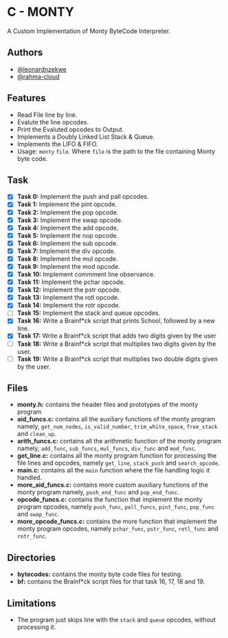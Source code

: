 # C - MONTY

A Custom Implementation of Monty ByteCode Interpreter.

## Authors

- [@leonardnzekwe](https://www.github.com/leonardnzekwe)
- [@rahma-cloud](https://www.github.com/rahma-cloud)

## Features

- Read File line by line.
- Evalute the line opcodes.
- Print the Evaluted opcodes to Output.
- Implements a Doubly Linked List Stack & Queue.
- Implements the LIFO & FIFO.
- Usage: `monty` `file`. Where `file` is the path to the file containing Monty byte code.

## Task

- [x]  **Task 0:** Implement the push and pall opcodes.
- [x]  **Task 1:** Implement the pint opcode.
- [x]  **Task 2:** Implement the pop opcode.
- [x]  **Task 3:** Implement the swap opcode.
- [x]  **Task 4:** Implement the add opcode.
- [x]  **Task 5:** Implement the nop opcode.
- [x]  **Task 6:** Implement the sub opcode.
- [x]  **Task 7:** Implement the div opcode.
- [x]  **Task 8:** Implement the mul opcode.
- [x]  **Task 9:** Implement the mod opcode.
- [x]  **Task 10:** Implement commment line observance.
- [x]  **Task 11:** Implement the pchar opcode.
- [x]  **Task 12:** Implement the pstr opcode.
- [x]  **Task 13:** Implement the rotl opcode.
- [x]  **Task 14:** Implement the rotr opcode.
- [ ]  **Task 15:** Implement the stack and queue opcodes.
- [x]  **Task 16:** Write a Brainf*ck script that prints School, followed by a new line.
- [x]  **Task 17:** Write a Brainf*ck script that adds two digits given by the user
- [ ]  **Task 18:** Write a Brainf*ck script that multiplies two digits given by the user.
- [ ]  **Task 19:** Write a Brainf*ck script that multiplies two double digits given by the user.

## Files

- **monty.h:** contains the header files and prototypes of the monty program
- **aid_funcs.c:** contains all the auxiliary functions of the monty program namely, `get_num_nodes`, `is_valid_number`, `trim_white_space`, `free_stack` and `clean_up`.
- **arith_funcs.c:** contains all the arithmetic function of the monty program namely, `add_func`, `sub_funcs`, `mul_funcs`, `div_func` and `mod_func`.
- **get_line.c:** contains all the monty program function for processing the file lines and opcodes, namely `get_line`, `stack_push` and `search_opcode`.
- **main.c:** contains all the `main` function where the file handling logic it handled.
- **more_aid_funcs.c:** contains more custom auxiliary functions of the monty program namely, `push_end_func` and `pop_end_func`.
- **opcode_funcs.c:** contains the function that implement the monty program opcodes, namely `push_func`, `pall_funcs`, `pint_func`, `pop_func` and `swap_func`.
- **more_opcode_funcs.c:** contains the more function that implement the monty program opcodes, namely `pchar_func`, `pstr_func`, `rotl_func` and `rotr_func`.

## Directories

- **bytecodes:** contains the monty byte code files for testing.
- **bf:** contains the Brainf*ck script files for that task 16, 17, 18 and 19.

## Limitations

- The program just skips line with the `stack` and `queue` opcodes, without processing it.
